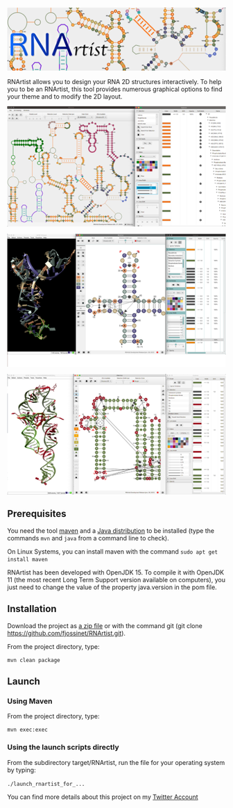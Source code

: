 ![logo](media/logo.png)

RNArtist allows you to design your RNA 2D structures interactively. To help you to be an RNArtist, this tool provides numerous graphical options to find your theme and to modify the 2D layout.

![Screen Capture](media/Capture%20d’écran%202020-12-27%20à%2020.48.24.png)

![Screen Capture](media/Capture%20d’écran%202021-01-28%20à%2007.56.07.png)

![Screen Capture](media/Capture%20d’écran%202021-01-26%20à%2015.15.27.png)

## Prerequisites

You need the tool [maven](https://maven.apache.org) and a [Java distribution](https://www.oracle.com/java/technologies/javase-downloads.html) to be installed (type the commands ```mvn``` and ```java``` from a command line to check). 

On Linux Systems, you can install maven with the command ``sudo apt get install maven``

RNArtist has been developed with OpenJDK 15. To compile it with OpenJDK 11 (the most recent Long Term Support version available on computers), you just need to change the value of the property java.version in the pom file.

## Installation

Download the project as [a zip file](https://github.com/fjossinet/RNArtist/archive/master.zip) or with the command git (git clone https://github.com/fjossinet/RNArtist.git).

From the project directory, type: 

```
mvn clean package
```

## Launch

### Using Maven

From the project directory, type:

```
mvn exec:exec
```

### Using the launch scripts directly

From the subdirectory target/RNArtist, run the file for your operating system by typing: 

```./launch_rnartist_for_...```

You can find more details about this project on my [Twitter Account](https://twitter.com/rnartist_app)
